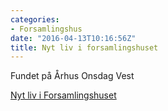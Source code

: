 ```yaml
---
categories:
- Forsamlingshus
date: "2016-04-13T10:16:56Z"
title: Nyt liv i forsamlingshuset
---
```


Fundet på Århus Onsdag Vest

[Nyt liv i Forsamlingshuset](/images/uploads/2016/04/AAOBME0T130416V111010.pdf)